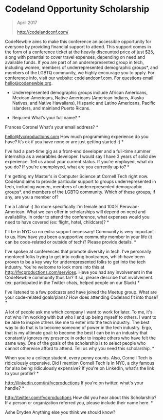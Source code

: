 # Codeland Opportunity Scholarship

> April 2017
>
> http://codelandconf.com/

CodeNewbie aims to make this conference an accessible opportunity for everyone by providing financial support to attend. This support comes in the form of a conference ticket at the heavily discounted price of just $25, along with potential to cover travel expenses, depending on need and available funds. If you are part of an underrepresented group in tech, including women, members of underrepresented demographic groups*, and members of the LGBTQ community, we highly encourage you to apply.
For conference info, visit our website: codelandconf.com. For questions email hello@codenewbie.org.

* Underrepresented demographic groups include African Americans, Mexican-Americans, Native Americans (American Indians, Alaska Natives, and Native Hawaiians), Hispanic and Latino Americans, Pacific Islanders, and mainland Puerto Ricans.

* Required
What’s your full name? *

Frances Coronel
What's your email address? *

hello@fvcproductions.com
How much programming experience do you have? It’s ok if you have none or are just getting started :) *

I've had a part-time gig as a front-end developer and a full-time summer internship as a wearables developer. I would say I have 3 years of solid dev experience.
Tell us about your current status. If you’re employed, what do you do? If you're unemployed, what are you currently up to? *

I'm getting my Master's in Computer Science at Cornell Tech right now.
Codeland aims to provide particular support to groups underrepresented in tech, including women, members of underrepresented demographic groups*, and members of the LGBTQ community. Which of these groups, if any, are you a member of?

I'm a Latina! :) So more specifically I'm female and 100% Peruvian-American.
What we can offer in scholarships will depend on need and availability. In order to attend the conference, what expenses would you need to have covered (ex: flight, hotel, childcare)? *

I'll be in NYC so no extra support necessary!
Community is very important to us. How have you been a supportive community member in your life (it can be code-related or outside of tech)? Please provide details. *

I've spoken at conferences that promote diversity in tech. I've personally mentored folks trying to get into coding bootcamps, which have been proven to be a key way for underrepresented folks to get into the tech industry. You're welcome to look more into this at http://fvcproductions.com/services.
Have you had any involvement in the CodeNewbie community thus far? If so, please describe that involvement. (ex: participated in the Twitter chats, helped people on our Slack) *

I've listened to a few podcasts and have joined the Meetup group.
What are your code-related goals/plans? How does attending Codeland fit into those? *

A lot of people ask me which company I want to work for later. To me, it's not who I'm working with but who I end up being myself to others. I want to be able to inspire others like me to enter into the tech industry. The best way to do that is to become someone of power in the tech industry. Ergo, that is my ultimate goal: to become the best I can be in an industry that constantly ignores my presence in order to inspire others who have felt the same way.
One of the goals of the scholarship is to select people who cannot otherwise afford to attend. Tell us why you need this scholarship. *

When you're a college student, every penny counts. Also, Cornell Tech is ridiculously expensive. Did I mention Cornell Tech is in NYC, a city famous for also being ridiculously expensive?
If you're on LinkedIn, what's the link to your profile? *

http://linkedin.com/in/fvcproductions
If you're on twitter, what's your handle? *

http://twitter.com/fvcproductions
How did you hear about this Scholarship? If a person or organization referred you, please include their name here. *

Ashe Dryden
Anything else you think we should know?